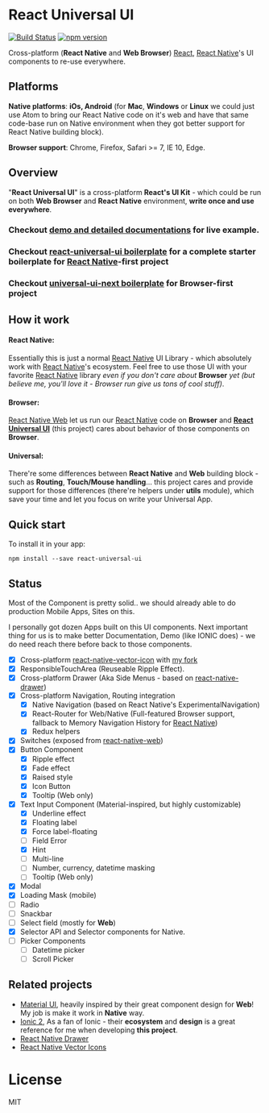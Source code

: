 # React Universal UI

[![Build Status][travis-image]][travis-url]
[![npm version][npm-image]][npm-url]

Cross-platform (**React Native** and **Web Browser**) [React][react-url], [React Native][react-native-url]'s UI components to re-use everywhere.

## Platforms

**Native platforms**: **iOs, Android** (for **Mac**, **Windows** or **Linux** we could just use Atom to bring our React Native code on it's web and have that same code-base run on Native environment when they got better support for React Native building block).

**Browser support**: Chrome, Firefox, Safari >= 7, IE 10, Edge.

[npm-image]: https://badge.fury.io/js/react-universal-ui.svg
[npm-url]: https://npmjs.org/package/react-universal-ui
[travis-image]: https://travis-ci.org/cloudle/ruui.svg?branch=master
[travis-url]: https://travis-ci.org/cloudle/ruui
[github-url]: https://github.com/cloudle/ruui
[react-url]: https://facebook.github.io/react/
[react-native-url]: https://facebook.github.io/react-native/
[react-native-web-url]: https://github.com/necolas/react-native-web
[boilerplate-url]: https://github.com/cloudle/react-universal-ui-boilerplate
[next-boilerplate-url]: https://github.com/cloudle/universal-ui-next-boilerplate
[material-ui-url]: http://www.material-ui.com/
[ionic-url]: http://ionicframework.com/docs/v2/components/#overview
[react-native-vector-icon-url]: https://github.com/oblador/react-native-vector-icons
[cloud-vector-icons]: https://github.com/cloudle/react-native-vector-icons
[react-native-drawer-url]: https://github.com/root-two/react-native-drawer
[documentation-url]: https://cloudle.github.io/

## Overview
"**React Universal UI**" is a cross-platform **React's UI Kit** - which could be run on both **Web Browser** and **React Native** environment, **write once and use everywhere**.

### **Checkout [demo and detailed documentations][documentation-url] for live example.**  
### **Checkout [react-universal-ui boilerplate][boilerplate-url] for a complete starter boilerplate for [React Native][react-native-url]-first project**
### **Checkout [universal-ui-next boilerplate][next-boilerplate-url] for Browser-first project**

## How it work
#### React Native: 
Essentially this is just a normal [React Native][react-native-url] UI Library - which absolutely work with [React Native][react-native-url]'s ecosystem. Feel free to use those UI with your favorite [React Native][react-native-url] library *even if you don't care about* **Browser** *yet (but believe me, you'll love it - Browser run give us tons of cool stuff)*. 

#### Browser:
[React Native Web][react-native-web-url] let us run our [React Native][react-native-url] code on **Browser** and **[React Universal UI][github-url]** (this project) cares about behavior of those components on **Browser**.

#### Universal:
There're some differences between **React Native** and **Web** building block - such as **Routing**, **Touch/Mouse handling**... this project cares and provide support for those differences (there're helpers under **utils** module), which save your time and let you focus on write your Universal App.

## Quick start
To install it in your app:
```
npm install --save react-universal-ui
```

## Status
Most of the Component is pretty solid.. we should already able to do production Mobile Apps, Sites on this.

I personally got dozen Apps built on this UI components. Next important thing for us is to make better Documentation, Demo (like IONIC does) - we do need reach there before back to those components.

- [x] Cross-platform [react-native-vector-icon][react-native-vector-icon-url] with [my fork][cloud-vector-icons]
- [x] ResponsibleTouchArea (Reuseable Ripple Effect).
- [x] Cross-platform Drawer (Aka Side Menus - based on [react-native-drawer][react-native-drawer-url])
- [x] Cross-platform Navigation, Routing integration
  - [x] Native Navigation (based on React Native's ExperimentalNavigation)
  - [x] React-Router for Web/Native (Full-featured Browser support, fallback to Memory Navigation History for [React Native][react-native-url])
  - [x] Redux helpers
- [x] Switches (exposed from [react-native-web][react-native-web-url])
- [x] Button Component
  - [x] Ripple effect
  - [x] Fade effect
  - [x] Raised style
  - [x] Icon Button
  - [x] Tooltip (Web only)
- [x] Text Input Component (Material-inspired, but highly customizable)
  - [x] Underline effect
  - [x] Floating label
  - [x] Force label-floating
  - [ ] Field Error
  - [x] Hint
  - [ ] Multi-line
  - [ ] Number, currency, datetime masking
  - [ ] Tooltip (Web only)
- [x] Modal
- [x] Loading Mask (mobile)
- [ ] Radio
- [ ] Snackbar
- [ ] Select field (mostly for **Web**)
- [x] Selector API and Selector components for Native.  
- [ ] Picker Components
  - [ ] Datetime picker
  - [ ] Scroll Picker

## Related projects
* [Material UI][material-ui-url], heavily inspired by their great component design for **Web**! My job is make it work in **Native** way.
* [Ionic 2][ionic-url], As a fan of Ionic - their **ecosystem** and **design** is a great reference for me when developing **this project**.
* [React Native Drawer][react-native-drawer-url]
* [React Native Vector Icons][react-native-vector-icon-url]

# License

MIT